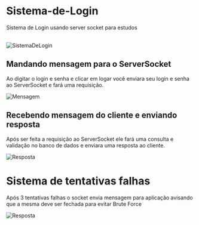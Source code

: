 # Sistema-de-Login
Sistema de Login usando server socket para estudos<br><br>

![SistemaDeLogin](https://user-images.githubusercontent.com/58037508/159175099-113c9221-14a2-4d2e-a80a-1f66b55e98f8.png)

<h2>Mandando mensagem para o ServerSocket</h2>

Ao digitar o login e senha e clicar em logar você enviara seu login e senha ao ServerSocket e fará uma requisição.

![Mensagem](https://i.imgur.com/BlJeUZ2.png)

<h2>Recebendo mensagem do cliente e enviando resposta</h2>

Após ser feita a requisição ao ServerSocket ele fará uma consulta e validação no banco de dados e enviara uma resposta ao cliente.

![Resposta](https://i.imgur.com/vJp3T4O.png)<br>

# Sistema de tentativas falhas
Após 3 tentativas falhas o socket envia mensagem para aplicação avisando que a mesma deve ser fechada para evitar Brute Force

![Resposta](https://i.imgur.com/zpggfun.png)<br>
